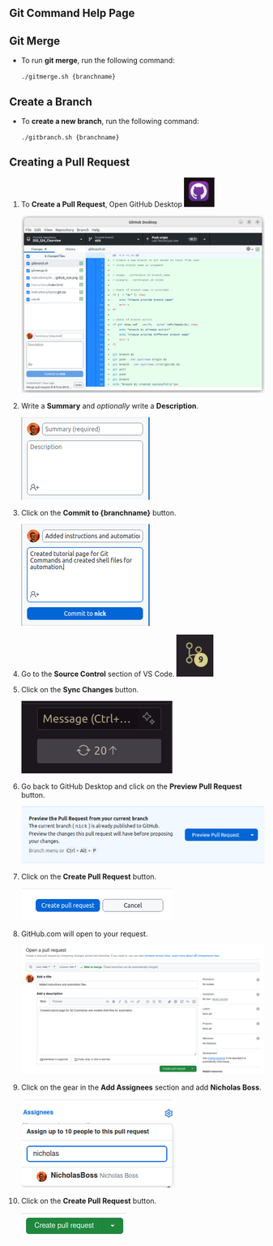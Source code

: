 <!DOCTYPE html>
<html lang="en">

<head>
<meta charset="UTF-8">
<meta name="viewport" content="width=device-width, initial-scale=1.0">
<title>Git Command Help Page</title>
<link rel="stylesheet" href="styles/git.css">
</head>

<body>
<article>
<h1>Git Command Help Page</h1>

<h2>Git Merge</h2>
<ul>
<li>
<p>To run <strong>git merge</strong>, run the following command:</p>
<code>./gitmerge.sh {branchname}</code>
</li>
</ul>

<h2>Create a Branch</h2>
<ul>
<li>
<p>To <strong>create a new branch</strong>, run the following command:</p>
<code>./gitbranch.sh {branchname}</code>
</li>
</ul>

<h2>Creating a Pull Request</h2>
<ol>
<li>
<p>To <strong>Create a Pull Request</strong>, Open GitHub Desktop <img src="images/github_icon.png" alt="Github Icon"></p>
<img src="images/github_desktop_summary.png" alt="GitHub Desktop Summary">
</li>
<li>
<p>Write a <strong>Summary</strong> and <em>optionally</em> write a <strong>Description</strong>.</p>
<img src="images/github_desktop_description.png" alt="GitHub Desktop Description">
</li>
<li>
<p>Click on the <strong>Commit to {branchname}</strong> button.</p>
<img src="images/github_desktop_commit.png" alt="GitHub Desktop Commit">
</li>
<li>
<p>Go to the <strong>Source Control</strong> section of VS Code. <img src="images/source_control.png" alt="Source Control"></p>
</li>
<li>
<p>Click on the <strong>Sync Changes</strong> button.</p>
<img src="images/sync_changes.png" alt="Sync Changes">
</li>
<li>
<p>Go back to GitHub Desktop and click on the <strong>Preview Pull Request</strong> button.</p>
<img src="images/github_desktop_preview_pull_request.png" alt="GitHub Desktop Create Pull Request">
</li>
<li>
<p>Click on the <strong>Create Pull Request</strong> button.</p>
<img src="images/github_desktop_create_pull_request.png" alt="GitHub Desktop Create Pull Request">
<li>
<p>GitHub.com will open to your request.</p>
<img src="images/github_create_pull_request.png" alt="GitHub Create Pull Request">
</li>
<li>
<p>Click on the gear in the <strong>Add Assignees</strong> section and add <strong>Nicholas Boss</strong>.</p>
<img src="images/github_add_assignees.png" alt="GitHub Add Assignees">
</li>
<li>
<p>Click on the <strong>Create Pull Request</strong> button.</p>
<img src="images/github_create_pull_request_button.png" alt="GitHub Create Pull Request Button">
</li>
</ol>
</article>
</body>

</html>